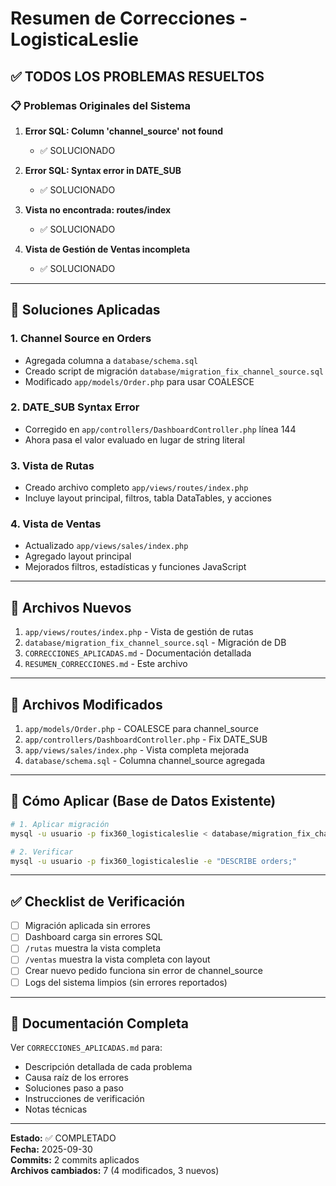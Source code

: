 # Resumen de Correcciones - LogisticaLeslie

## ✅ TODOS LOS PROBLEMAS RESUELTOS

### 📋 Problemas Originales del Sistema

1. **Error SQL: Column 'channel_source' not found**
   - ✅ SOLUCIONADO

2. **Error SQL: Syntax error in DATE_SUB**
   - ✅ SOLUCIONADO

3. **Vista no encontrada: routes/index**
   - ✅ SOLUCIONADO

4. **Vista de Gestión de Ventas incompleta**
   - ✅ SOLUCIONADO

---

## 🔧 Soluciones Aplicadas

### 1. Channel Source en Orders
- Agregada columna a `database/schema.sql`
- Creado script de migración `database/migration_fix_channel_source.sql`
- Modificado `app/models/Order.php` para usar COALESCE

### 2. DATE_SUB Syntax Error
- Corregido en `app/controllers/DashboardController.php` línea 144
- Ahora pasa el valor evaluado en lugar de string literal

### 3. Vista de Rutas
- Creado archivo completo `app/views/routes/index.php`
- Incluye layout principal, filtros, tabla DataTables, y acciones

### 4. Vista de Ventas
- Actualizado `app/views/sales/index.php`
- Agregado layout principal
- Mejorados filtros, estadísticas y funciones JavaScript

---

## 📂 Archivos Nuevos

1. `app/views/routes/index.php` - Vista de gestión de rutas
2. `database/migration_fix_channel_source.sql` - Migración de DB
3. `CORRECCIONES_APLICADAS.md` - Documentación detallada
4. `RESUMEN_CORRECCIONES.md` - Este archivo

---

## 📂 Archivos Modificados

1. `app/models/Order.php` - COALESCE para channel_source
2. `app/controllers/DashboardController.php` - Fix DATE_SUB
3. `app/views/sales/index.php` - Vista completa mejorada
4. `database/schema.sql` - Columna channel_source agregada

---

## 🚀 Cómo Aplicar (Base de Datos Existente)

```bash
# 1. Aplicar migración
mysql -u usuario -p fix360_logisticaleslie < database/migration_fix_channel_source.sql

# 2. Verificar
mysql -u usuario -p fix360_logisticaleslie -e "DESCRIBE orders;"
```

---

## ✅ Checklist de Verificación

- [ ] Migración aplicada sin errores
- [ ] Dashboard carga sin errores SQL
- [ ] `/rutas` muestra la vista completa
- [ ] `/ventas` muestra la vista completa con layout
- [ ] Crear nuevo pedido funciona sin error de channel_source
- [ ] Logs del sistema limpios (sin errores reportados)

---

## 📖 Documentación Completa

Ver `CORRECCIONES_APLICADAS.md` para:
- Descripción detallada de cada problema
- Causa raíz de los errores
- Soluciones paso a paso
- Instrucciones de verificación
- Notas técnicas

---

**Estado:** ✅ COMPLETADO  
**Fecha:** 2025-09-30  
**Commits:** 2 commits aplicados  
**Archivos cambiados:** 7 (4 modificados, 3 nuevos)
